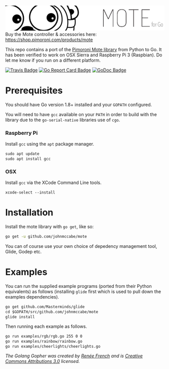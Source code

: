 ![Mote](go-mote-logo.png)
Buy the Mote controller & accessories here: https://shop.pimoroni.com/products/mote

This repo contains a port of the [Pimoroni Mote library](https://github.com/pimoroni/mote) from Python to Go. It has been verified to work on OSX Sierra and Raspberry Pi 3 (Raspbian). Do let me know if you run on a different platform.

[![Travis Badge]][Travis]
[![Go Report Card Badge]][Go Report Card]
[![GoDoc Badge]][GoDoc]

# Prerequisites

You should have Go version 1.8+ installed and your `GOPATH` configured.

You will need to have `gcc` available on your `PATH` in order to build with the library due to the `go-serial-native` libraries use of `cgo`.

### Raspberry Pi

Install `gcc` using the `apt` package manager.
```
sudo apt update
sudo apt install gcc
```

### OSX

Install `gcc` via the XCode Command Line tools.
```
xcode-select --install
```

# Installation

Install the mote library with `go get`, like so:

```bash
go get -u github.com/johnmccabe/mote
```
You can of course use your own choice of depedency management tool, Glide, Godep etc.

# Examples

You can run the supplied example programs (ported from their Python equivalents) as follows (installing `glide` first which is used to pull down the examples dependencies).
```
go get github.com/Masterminds/glide
cd $GOPATH/src/github.com/johnmccabe/mote
glide install
```
Then running each example as follows.
```
go run examples/rgb/rgb.go 255 0 0
go run examples/rainbow/rainbow.go
go run examples/cheerlights/cheerlights.go
```



*The Golang Gopher was created by [Renée French](http://reneefrench.blogspot.co.uk/) and is [Creative Commons Attributions 3.0](https://creativecommons.org/licenses/by/3.0/) licensed.*

[Travis]: https://travis-ci.org/johnmccabe/mote
[Travis Badge]: https://travis-ci.org/johnmccabe/mote.svg?branch=master
[Go Report Card]: https://goreportcard.com/report/github.com/johnmccabe/mote
[Go Report Card Badge]: https://goreportcard.com/badge/github.com/johnmccabe/mote
[GoDoc]: https://godoc.org/github.com/johnmccabe/mote
[GoDoc Badge]: https://godoc.org/github.com/johnmccabe/mote?status.svg

